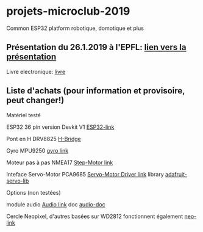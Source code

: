 # projets-microclub-2019
Common ESP32 platform robotique, domotique et plus 

## Présentation du 26.1.2019 à l'EPFL: [lien vers la présentation]

[lien vers la présentation]: https://microclub.ch/wp-content/uploads/2019/01/Project-2019.pdf

[livre]: https://leanpub.com/kolban-ESP32

Livre electronique: [livre]

## Liste d'achats (pour information et provisoire, peut changer!)
Matériel testé

ESP32 36 pin version Devkit V1 [ESP32-link]

[ESP32-link]: https://www.banggood.com/ESP32-Development-Board-WiFiBluetooth-Ultra-Low-Power-Consumption-Dual-Cores-ESP-32-ESP-32S-Board-p-1109512.html?rmmds=search&cur_warehouse=CN

Pont en H DRV8825 [H-Bridge]

[H-Bridge]: https://www.banggood.com/3Pcs-3D-Printer-Stepstick-DRV8825-Stepper-Driver-Reprap-4-Layer-PCB-p-1052018.html?rmmds=search&cur_warehouse=CN

Gyro MPU9250 [gyro link]

[gyro link]: https://www.banggood.com/GY-91-MPU9250-BMP280-10DOF-Acceleration-Gyroscope-Compass-Nine-Shaft-Sensor-Module-p-1129541.html?rmmds=search&cur_warehouse=CN

Moteur pas à pas NMEA17 [Step-Motor link]

[Step-Motor link]: https://www.banggood.com/Nema-17-42mm-12V-Hybrid-Two-Phase-Stepper-Motor-For-3D-Printer-p-1164619.html?rmmds=search&cur_warehouse=CN

Inteface Servo-Motor PCA9685 [Servo-Motor Driver link] library [adafruit-servo-lib]

[Servo-Motor Driver link]: https://www.banggood.com/Arduino-16-Road-PWMServoSteering-Gear-Drive-Plate-Controller-Robot-IIC-PCA9685-p-1263963.html?rmmds=search&cur_warehouse=CN

[adafruit-servo-lib]: https://github.com/adafruit/Adafruit-PWM-Servo-Driver-Library

Options (non testées)

module audio [Audio link] doc [audio-doc]

[Audio link]: https://www.banggood.com/DFPlayer-Mini-MP3-Player-Module-For-Arduino-p-969191.html?rmmds=search&cur_warehouse=CN
[Audio-doc]: https://www.dfrobot.com/product-1121.html

Cercle Neopixel, d'autres basées sur WD2812 fonctionnent également  [neo-link]

[neo-link]: https://www.banggood.com/CJMCU-61-Bit-WS2812-5050-RGB-LED-Driver-Development-Board-p-1008123.html?rmmds=detail-left-hotproducts__8&cur_warehouse=CN
